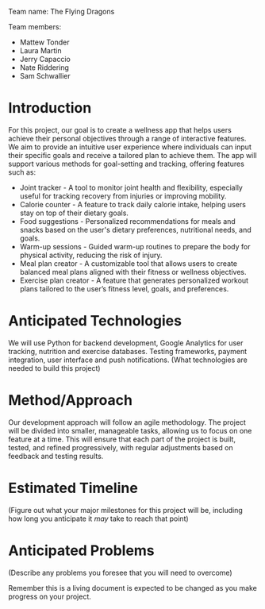 Team name: The Flying Dragons

Team members:
* Mattew Tonder
* Laura Martin
* Jerry Capaccio
* Nate Riddering
* Sam Schwallier

# Introduction

For this project, our goal is to create a wellness app that helps users achieve their personal objectives through a range of interactive features. We aim to provide an intuitive user experience where individuals can input their specific goals and receive a tailored plan to achieve them. The app will support various methods for goal-setting and tracking, offering features such as:

* Joint tracker - A tool to monitor joint health and flexibility, especially useful for tracking recovery from injuries or improving mobility.
* Calorie counter - A feature to track daily calorie intake, helping users stay on top of their dietary goals.
* Food suggestions - Personalized recommendations for meals and snacks based on the user's dietary preferences, nutritional needs, and goals.
* Warm-up sessions - Guided warm-up routines to prepare the body for physical activity, reducing the risk of injury.
* Meal plan creator - A customizable tool that allows users to create balanced meal plans aligned with their fitness or wellness objectives.
* Exercise plan creator - A feature that generates personalized workout plans tailored to the user’s fitness level, goals, and preferences.

# Anticipated Technologies

We will use Python for backend development, Google Analytics for user tracking, nutrition and exercise databases. Testing frameworks, payment integration, user interface and push notifications.
(What technologies are needed to build this project)

# Method/Approach

Our development approach will follow an agile methodology. The project will be divided into smaller, manageable tasks, allowing us to focus on one feature at a time. This will ensure that each part of the project is built, tested, and refined progressively, with regular adjustments based on feedback and testing results.

# Estimated Timeline

(Figure out what your major milestones for this project will be, including how long you anticipate it *may* take to reach that point)

# Anticipated Problems

(Describe any problems you foresee that you will need to overcome)

Remember this is a living document is expected to be changed as you make progress on your project.
